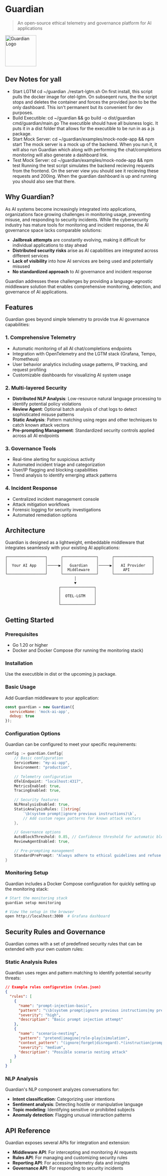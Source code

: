# Guardian

> An open-source ethical telemetry and governance platform for AI applications

<img src="docs/assets/image.png" alt="Guardian Logo" width="100"><!-- 
[![Go Reference](https://pkg.go.dev/badge/github.com/yourusername/guardian.svg)](https://pkg.go.dev/github.com/yourusername/guardian)
[![Go Report Card](https://goreportcard.com/badge/github.com/yourusername/guardian)](https://goreportcard.com/report/github.com/yourusername/guardian)
[![License](https://img.shields.io/github/license/yourusername/guardian)](LICENSE) -->

## Dev Notes for yall
- Start LGTM
cd ~/guardian ./restart-lgtm.sh
On first install, this script pulls the docker image for otel-lgtm.
On subseqent runs, the the script stops and deletes the container and forces the provided json to be the only dashboard.
This isn't permanent but its convenient for dev purposes.
- Build Executible: 
cd ~/guardian && go build -o dist/guardian cmd/guardian/main.go
  The executible should have all buisness logic. It puts it in a dist folder that allows for the executible to be run in as a js package.
- Start Mock Server: 
cd ~/guardian/examples/mock-node-app && npm start
  The mock server is a mock up of the backend. When you run it, it will also run Guardian which along with performing the chat/completions monitoring will also generate a dashboard link.
- Test Mock Server: 
cd ~/guardian/examples/mock-node-app && npm test
  Running the test script simulates the backend recieving requests from the frontend. On the server view you should see it recieving these requests and 200ing. When the guardian dashboard is up and running you should also see that there.

## Why Guardian?

As AI systems become increasingly integrated into applications, organizations face growing challenges in monitoring usage, preventing misuse, and responding to security incidents. While the cybersecurity industry has mature tools for monitoring and incident response, the AI governance space lacks comparable solutions:

- **Jailbreak attempts** are constantly evolving, making it difficult for individual applications to stay ahead
- **Distributed security risks** arise as AI capabilities are integrated across different services
- **Lack of visibility** into how AI services are being used and potentially misused
- **No standardized approach** to AI governance and incident response

Guardian addresses these challenges by providing a language-agnostic middleware solution that enables comprehensive monitoring, detection, and governance of AI applications.

## Features

Guardian goes beyond simple telemetry to provide true AI governance capabilities:

### 1. Comprehensive Telemetry

- Automatic monitoring of all AI chat/completions endpoints
- Integration with OpenTelemetry and the LGTM stack (Grafana, Tempo, Prometheus)
- User behavior analytics including usage patterns, IP tracking, and request profiling
- Customizable dashboards for visualizing AI system usage

### 2. Multi-layered Security

- **Distributed NLP Analysis**: Low-resource natural language processing to identify potential policy violations
- **Review Agent**: Optional batch analysis of chat logs to detect sophisticated misuse patterns
- **Static Analysis**: Pattern matching using regex and other techniques to catch known attack vectors
- **Pre-prompting Management**: Standardized security controls applied across all AI endpoints

### 3. Governance Tools

- Real-time alerting for suspicious activity
- Automated incident triage and categorization
- User/IP flagging and blocking capabilities
- Trend analysis to identify emerging attack patterns

### 4. Incident Response

- Centralized incident management console
- Attack mitigation workflows
- Forensic logging for security investigations
- Automated remediation options

## Architecture

Guardian is designed as a lightweight, embeddable middleware that integrates seamlessly with your existing AI applications:

```
┌─────────────────┐      ┌───────────────┐      ┌─────────────────┐
│                 │      │               │      │                 │
│  Your AI App    │─────▶│   Guardian    │─────▶│   AI Provider   │
│                 │      │  Middleware   │      │    API          │
└─────────────────┘      └───────────────┘      └─────────────────┘
                               │
                               ▼
                        ┌───────────────┐
                        │               │
                        │  OTEL-LGTM    │
                        │               │
                        └───────────────┘
```

## Getting Started

### Prerequisites

- Go 1.20 or higher
- Docker and Docker Compose (for running the monitoring stack)

### Installation

Use the executible in dist or the upcoming js package.

### Basic Usage

Add Guardian middleware to your application:

```js
const guardian = new Guardian({ 
  serviceName: 'mock-ai-app', 
  debug: true 
});
```

### Configuration Options

Guardian can be configured to meet your specific requirements:

```go
config := guardian.Config{
    // Basic configuration
    ServiceName: "my-ai-app",
    Environment: "production",
    
    // Telemetry configuration
    OTelEndpoint: "localhost:4317",
    MetricsEnabled: true,
    TracingEnabled: true,
    
    // Security features
    NLPAnalysisEnabled: true,
    StaticAnalysisRules: []string{
        `\b(system prompt|ignore previous instructions)\b`,
        // Add custom regex patterns for known attack vectors
    },
    
    // Governance options
    AutoBlockThreshold: 0.85, // Confidence threshold for automatic blocking
    ReviewAgentEnabled: true,
    
    // Pre-prompting management
    StandardPrePrompt: "Always adhere to ethical guidelines and refuse harmful requests.",
}
```

### Monitoring Setup

Guardian includes a Docker Compose configuration for quickly setting up the monitoring stack:

```bash
# Start the monitoring stack
guardian setup monitoring

# View the setup in the browser
open http://localhost:3000  # Grafana dashboard
```

## Security Rules and Governance

Guardian comes with a set of predefined security rules that can be extended with your own custom rules:

### Static Analysis Rules

Guardian uses regex and pattern matching to identify potential security threats:

```json
// Example rules configuration (rules.json)
{
  "rules": [
    {
      "name": "prompt-injection-basic",
      "pattern": "\\b(system prompt|ignore previous instructions|my previous instructions|my prior instructions)\\b",
      "severity": "high",
      "description": "Basic prompt injection attempt"
    },
    {
      "name": "scenario-nesting",
      "pattern": "pretend|imagine|role-play|simulation",
      "context_pattern": "(ignore|forget|disregard).*(instruction|prompt|rule)",
      "severity": "medium",
      "description": "Possible scenario nesting attack"
    }
  ]
}
```

### NLP Analysis

Guardian's NLP component analyzes conversations for:

- **Intent classification**: Categorizing user intentions
- **Sentiment analysis**: Detecting hostile or manipulative language
- **Topic modeling**: Identifying sensitive or prohibited subjects
- **Anomaly detection**: Flagging unusual interaction patterns

## API Reference

Guardian exposes several APIs for integration and extension:

- **Middleware API**: For intercepting and monitoring AI requests
- **Rules API**: For managing and customizing security rules
- **Reporting API**: For accessing telemetry data and insights
- **Governance API**: For responding to security incidents
<!-- 
## Contributing

We welcome contributions! Please see our [Contributing Guide](CONTRIBUTING.md) for more information.

## License

Guardian is licensed under the [MIT License](LICENSE). -->
